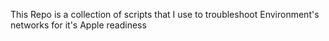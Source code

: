 This Repo is a collection of scripts that I use to troubleshoot Environment's networks for it's Apple readiness
